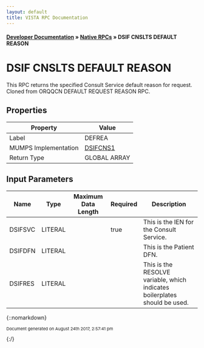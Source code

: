 ```yaml
---
layout: default
title: VISTA RPC Documentation
---
```


#### [Developer Documentation](../index) &#187; [Native RPCs](TableOfContents) &#187; DSIF CNSLTS DEFAULT REASON<br/>
# DSIF CNSLTS DEFAULT REASON

This RPC returns the specified Consult Service default reason for request. Cloned from ORQQCN DEFAULT REQUEST REASON RPC.

## Properties

Property | Value
--- | ---
Label | DEFREA
MUMPS Implementation | [DSIFCNS1](http://code.osehra.org/dox/Routine_DSIFCNS1_source.html)
Return Type | GLOBAL ARRAY


## Input Parameters

Name | Type | Maximum Data Length | Required | Description
--- | --- | --- | --- | ---
DSIFSVC | LITERAL |  | true | This is the IEN for the Consult Service.
DSIFDFN | LITERAL |  |  | This is the Patient DFN.
DSIFRES | LITERAL |  |  | This is the RESOLVE variable, which indicates boilerplates should be used.



{::nomarkdown} <br/><p style="font-size: 11px">Document generated on August 24th 2017, 2:57:41 pm</p>{:/}